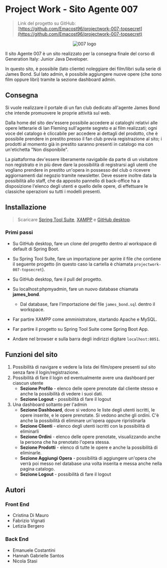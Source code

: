 # Project Work - Sito Agente 007

> Link del progetto su GitHub: [https://github.com/Emacost96/projectwork-007-topsecret](https://github.com/Emacost96/projectwork-007-topsecret)  

<p align="center" style="background-color:transparent!important">
  <img src="https://i.imgur.com/qWPd4Cd.png" alt="007 logo" />
</p>

Il sito Agente 007 è un sito realizzato per la consegna finale del corso di Generation Italy: Junior Java Developer.  

In questo sito, è possibile (lato cliente) noleggiare dei film/libri sulla serie di James Bond. Sul lato admin, è possibile aggiungere nuove opere (che sono film oppure libri) tramite la sezione dashboard admin.

## Consegna
Si vuole realizzare il portale di un fan club dedicato all'agente James Bond che intende promuovere le proprie attività sul web.   

Dalla home del sito dev'essere possibile accedere ai cataloghi relativi alle opere letterarie di Ian Fleming sull'agente segreto e ai film realizzati; ogni voce del catalogo è cliccabile per accedere ai dettagli del prodotto, che è possibile prendere in prestito presso il fan club previa registrazione al sito; i prodotti al momento già in prestito saranno presenti in catalogo ma con un'etichetta "Non disponibile".  

La piattaforma dev'essere liberamente navigabile da parte di un visitatore non registrato e in più deve dare la possibilità di registrarsi agli utenti che vogliano prendere in prestito un'opera in possesso del club o ricevere aggiornamenti dal negozio tramite newsletter. Deve essere inoltre data la possibilità allo staff, che da apposito pannello di back-office ha a disposizione l'elenco degli utenti e quello delle opere, di effettuare le classiche operazioni su tutti i modelli presenti.

## Installazione

> Scaricare [Spring Tool Suite](https://spring.io/tools), [XAMPP](https://www.apachefriends.org/) e [GitHub desktop](https://desktop.github.com/).
### Primi passi
- Su GitHub desktop, fare un clone del progetto dentro al workspace di default di Spring Boot.
- Su Spring Tool Suite, fare un importazione per aprire il file che contiene il seguente progetto (in questo caso la cartella è chiamata `projectwork-007-topsecret`).
- Su GitHub desktop, fare il pull del progetto.
- Su localhost:phpmyadmin, fare un nuovo database chiamata **james_bond**. 
    - Dal database, fare l'importazione del file `james_bond.sql` dentro il workspace.

- Far partire XAMPP come amministratore, startando Apache e MySQL.
- Far partire il progetto su Spring Tool Suite come Spring Boot App.
- Andare nel browser e sulla barra degli indirizzi digitare `localhost:8051`.

## Funzioni del sito
1. Possibilità di navigare e vedere la lista dei film/opere presenti sul sito senza fare il login/registrazione.
2. Possibilità di fare il login ed eventualmente avere una dashboard per ciascun utente
    - **Sezione Profilo** - elenco delle opere prenotate dal cliente stesso e anche la possibilità di vedere i suoi dati.
    - **Sezione Logout** - possibilità di fare il logout
3. Una dashboard soltanto per l'admin
    - **Sezione Dashboard**, dove si vedono le liste degli utenti iscritti, le opere inserite, e le opere prenotate. Si vedono anche gli ordini. C'è anche la possibilità di eliminare un'opera oppure ripristinarla
    - **Sezione Clienti** - elenco degli utenti iscritti con la possibilità di eliminarli
    - **Sezione Ordini** - elenco delle opere prenotate, visualizzando anche la persona che ha prenotato l'opera stessa.
    - **Sezione Prodotti** - elenco di tutte le opere e anche la possibilità di eliminarle.
    - **Sezione Aggiungi Opera** - possibilità di aggiungere un'opera che verrà poi messo nel database una volta inserita e messa anche nella pagina catalogo.
    - **Sezione Logout** - possibilità di fare il logout

## Autori

### Front End
- Cristina Di Mauro
- Fabrizio Vignati
- Letizia Bergero

### Back End
- Emanuele Costantini
- Hannah Gabrielle Santos
- Nicola Stasi

